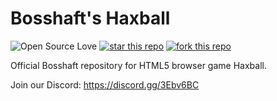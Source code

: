 # Bosshaft's Haxball
![Open Source Love](https://badges.frapsoft.com/os/gpl/gpl.svg?v=102) [![star this repo](http://githubbadges.com/star.svg?user=bosshaft-GmbH&repo=haxball&style=flat)](https://github.com/boennemann/badges)
[![fork this repo](http://githubbadges.com/fork.svg?user=bosshaft-GmbH&repo=haxball&style=flat)](https://github.com/boennemann/badges/fork)

Official Bosshaft repository for HTML5 browser game Haxball.

Join our Discord: https://discord.gg/3Ebv6BC
